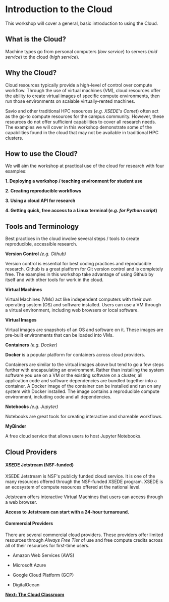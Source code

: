 # Introduction to the Cloud 

This workshop will cover a general, basic introduction to using the Cloud.

## What is the Cloud? 

Machine types go from personal computers (*low service*) to servers (*mid service*) to the cloud (*high service*). 

## Why the Cloud?

Cloud resources typically provide a high-level of control over compute workflow. Through the use of virtual machines (VM), cloud resources offer the ability to create virtual images of specific compute environments, then run those environments on scalable virtually-rented machines.

Savio and other traditional HPC resources (*e.g. XSEDE's Comet*) often act as the go-to compute resources for the campus community. However, these resources do not offer sufficient capabilities to cover all research needs. The examples we will cover in this workshop demonstrate some of the capabilities found in the cloud that may not be available in traditional HPC clusters. 

## How to use the Cloud? 

We will aim the workshop at practical use of the cloud for research with four examples: 

**1. Deploying a workshop / teaching environment for student use**

**2. Creating reproducible workflows** 

**3. Using a cloud API for research** 

**4. Getting quick, free access to a Linux terminal (*e.g. for Python script*)** 

## Tools and Terminology 

Best practices in the cloud involve several steps / tools to create reproducible, accessible research.  

**Version Control** *(e.g. Github)*

Version control is essential for best coding practices and reproducible research. Github is a great platform for Git version control and is completely free. The examples in this workshop take advantage of using Github by itself and with other tools for work in the cloud. 

**Virtual Machines** 

Virtual Machines (VMs) act like independent computers with their own operating system (OS) and software installed. Users can use a VM through a virtual environment, including web browsers or local software.

**Virtual Images** 

Virtual images are snapshots of an OS and software on it. These images are pre-built environments that can be loaded into VMs. 

**Containers** *(e.g. Docker)*

**Docker** is a popular platform for containers across cloud providers.

Containers are similar to the virtual images above but tend to go a few steps further with encapsulating an environment. Rather than installing the system software you use on a VM or the existing software on a cluster, all application code and software dependencies are bundled together into a container. A Docker image of the container can be installed and run on any system with Docker installed. The image contains a reproducible compute environment, including code and all dependencies.    

**Notebooks** *(e.g. Jupyter)* 

Notebooks are great tools for creating interactive and shareable workflows. 

**MyBinder** 

A free cloud service that allows users to host Jupyter Notebooks. 

## Cloud Providers 

#### XSEDE Jetstream (NSF-funded)

XSEDE Jetstream is NSF's publicly funded cloud service. It is one of the many resources offered through the NSF-funded XSEDE program. XSEDE is an ecosystem of compute resources offered at the national level.

Jetstream offers interactive Virtual Machines that users can access through a web browser.    

**Access to Jetstream can start with a 24-hour turnaround.** 

#### Commercial Providers 

There are several commercial cloud providers. These providers offer limited resources through *Always Free Tier* of use and free compute credits across all of their resources for first-time users. 

- Amazon Web Services (AWS) 

- Microsoft Azure 

- Google Cloud Platform (GCP) 

- DigitalOcean 


[**Next: The Cloud Classroom**](Cloud_Classroom.md)
